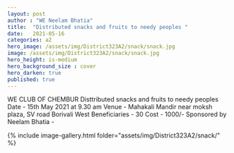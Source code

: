 ```yaml
---
layout: post
author : "WE Neelam Bhatia"
title:  "Distributed snacks and fruits to needy peoples "
date:   2021-05-16
categories: a2
hero_image: /assets/img/District323A2/snack/snack.jpg
image: /assets/img/District323A2/snack/snack.jpg
hero_height: is-medium
hero_background_size : cover
hero_darken: true
published: true
---
```


WE CLUB OF CHEMBUR Disttributed snacks and fruits to needy peoples  Date - 15th May 2021 at 9.30 am Venue - Mahakali Mandir near moksh plaza, SV road Borivali West Beneficiaries - 30 Cost - 1000/- Sponsored by Neelam Bhatia -

{% include image-gallery.html folder="assets/img/District323A2/snack/" %}